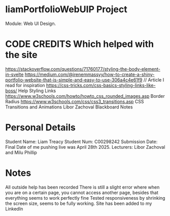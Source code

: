 # liamPortfolioWebUIP Project
Module: Web UI Design.

# CODE CREDITS Which helped with the site
https://stackoverflow.com/questions/71760177/styling-the-body-element-in-svelte
https://medium.com/@irenemmassyy/how-to-create-a-shiny-portfolio-website-that-is-simple-and-easy-to-use-306a4c4e61f9 // Article I read for inspiration
https://css-tricks.com/css-basics-styling-links-like-boss/ Help Styling Links
https://www.w3schools.com/howto/howto_css_rounded_images.asp Border Radius
https://www.w3schools.com/css/css3_transitions.asp CSS Transitions and Animations
Libor Zachoval Blackboard Notes

# Personal Details
Student Name: Liam Treacy
Student Num: C00298242
Submission Date: Final Date of me pushing live was April 28th 2025.
Lecturers: Libor Zachoval and Milu Phillip

# Notes
All outside help has been recorded
There is still a slight error where when you are on a certain page, you cannot access another page, besides that everything seems to work perfectly fine
Tested responsiveness by shrinking the screen size, seems to be fully working.
Site has been added to my LinkedIn

